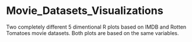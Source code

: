 # Movie_Datasets_Visualizations
Two completely different 5 dimentional R plots based on IMDB and Rotten Tomatoes movie datasets. 
Both plots are based on the same variables.

